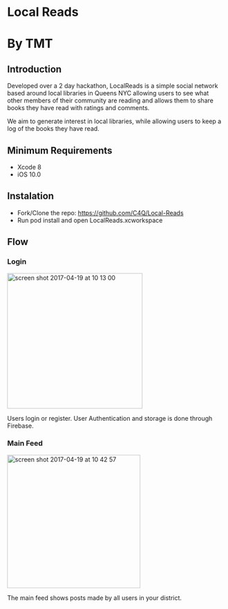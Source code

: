 # Local Reads

# By TMT

## Introduction

Developed over a 2 day hackathon, LocalReads is a simple social network based around local libraries in Queens NYC allowing users to see what other members of their community are reading and allows them to share books they have read with ratings and comments. 
 
We aim to generate interest in local libraries, while allowing users to keep a log of the books they have read.

## Minimum Requirements 

* Xcode 8
* iOS 10.0

## Instalation

* Fork/Clone the repo: https://github.com/C4Q/Local-Reads
* Run pod install and open LocalReads.xcworkspace


## Flow


### Login

<img width="313" alt="screen shot 2017-04-19 at 10 13 00" src="https://cloud.githubusercontent.com/assets/20875592/25185545/a119f13c-24eb-11e7-90c3-a073d885aa78.png">

Users login or register. 
User Authentication and storage is done through Firebase.

### Main Feed

<img width="308" alt="screen shot 2017-04-19 at 10 42 57" src="https://cloud.githubusercontent.com/assets/20875592/25186089/173ee506-24ed-11e7-93c5-54f2d1c6478d.png">

The main feed shows posts made by all users in your district. 


